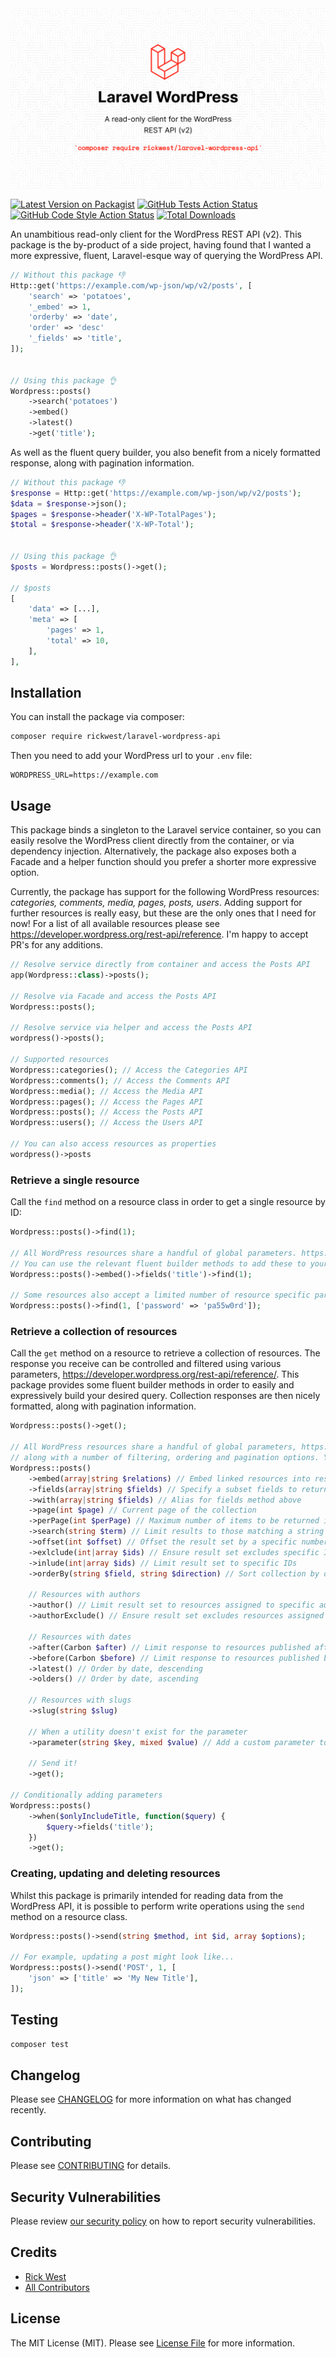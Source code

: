 
<img src="./art/social-image.png"  alt=""/>

[![Latest Version on Packagist](https://img.shields.io/packagist/v/rickwest/laravel-wordpress-api.svg?style=flat-square)](https://packagist.org/packages/rickwest/laravel-wordpress-api)
[![GitHub Tests Action Status](https://img.shields.io/github/workflow/status/rickwest/laravel-wordpress-api/run-tests?label=tests)](https://github.com/rickwest/laravel-wordpress-api/actions?query=workflow%3Arun-tests+branch%3Amain)
[![GitHub Code Style Action Status](https://img.shields.io/github/workflow/status/rickwest/laravel-wordpress-api/Check%20&%20fix%20styling?label=code%20style)](https://github.com/rickwest/laravel-wordpress-api/actions?query=workflow%3A"Check+%26+fix+styling"+branch%3Amain)
[![Total Downloads](https://img.shields.io/packagist/dt/rickwest/laravel-wordpress-api.svg?style=flat-square)](https://packagist.org/packages/rickwest/laravel-wordpress-api)

An unambitious read-only client for the WordPress REST API (v2). This package is the by-product of a side project, having found that I wanted a more expressive, fluent, Laravel-esque way of querying the WordPress API.

```php
// Without this package 👎
Http::get('https://example.com/wp-json/wp/v2/posts', [
    'search' => 'potatoes',
    '_embed' => 1,
    'orderby' => 'date',
    'order' => 'desc'
    '_fields' => 'title',
]);


// Using this package 👌
Wordpress::posts()
    ->search('potatoes')
    ->embed()
    ->latest()
    ->get('title');
```

As well as the fluent query builder, you also benefit from a nicely formatted response, along with pagination information.

```php
// Without this package 👎
$response = Http::get('https://example.com/wp-json/wp/v2/posts');
$data = $response->json();
$pages = $response->header('X-WP-TotalPages');
$total = $response->header('X-WP-Total');


// Using this package 👌
$posts = Wordpress::posts()->get();

// $posts
[
    'data' => [...],
    'meta' => [
        'pages' => 1,
        'total' => 10,
    ],
],

```

## Installation

You can install the package via composer:

```bash
composer require rickwest/laravel-wordpress-api
```

Then you need to add your WordPress url to your `.env` file:

```dotenv
WORDPRESS_URL=https://example.com
```

## Usage

This package binds a singleton to the Laravel service container, so you can easily resolve the WordPress client directly from the container, or via dependency injection. 
Alternatively, the package also exposes both a Facade and a helper function should you prefer a shorter more expressive option.

Currently, the package has support for the following WordPress resources: *categories, comments, media, pages, posts, users*. 
Adding support for further resources is really easy, but these are the only ones that I need for now! For a list of all available resources please see https://developer.wordpress.org/rest-api/reference. I'm happy to accept PR's for any additions.

```php
// Resolve service directly from container and access the Posts API
app(Wordpress::class)->posts();

// Resolve via Facade and access the Posts API
Wordpress::posts(); 

// Resolve service via helper and access the Posts API
wordpress()->posts();

// Supported resources
Wordpress::categories(); // Access the Categories API
Wordpress::comments(); // Access the Comments API
Wordpress::media(); // Access the Media API
Wordpress::pages(); // Access the Pages API
Wordpress::posts(); // Access the Posts API
Wordpress::users(); // Access the Users API

// You can also access resources as properties
wordpress()->posts
```

 ### Retrieve a single resource

Call the `find` method on a resource class in order to get a single resource by ID:

```php
Wordpress::posts()->find(1);

// All WordPress resources share a handful of global parameters. https://developer.wordpress.org/rest-api/using-the-rest-api/global-parameters/ 
// You can use the relevant fluent builder methods to add these to your query
Wordpress::posts()->embed()->fields('title')->find(1);

// Some resources also accept a limited number of resource specific parameters. These can be passed as a second argument to the find method
Wordpress::posts()->find(1, ['password' => 'pa55w0rd']);
```

### Retrieve a collection of resources

Call the `get` method on a resource to retrieve a collection of resources. The response you receive can be controlled and filtered using various parameters, https://developer.wordpress.org/rest-api/reference/.
This package provides some fluent builder methods in order to easily and expressively build your desired query. Collection responses are then nicely formatted, along with pagination information. 

```php
Wordpress::posts()->get();

// All WordPress resources share a handful of global parameters, https://developer.wordpress.org/rest-api/using-the-rest-api/global-parameters/,
// along with a number of filtering, ordering and pagination options. You can use the relevant fluent builder methods to a build your query.
Wordpress::posts()
    ->embed(array|string $relations) // Embed linked resources into response. Reduces need for extra HTTP requests for related resources
    ->fields(array|string $fields) // Specify a subset fields to return in a response
    ->with(array|string $fields) // Alias for fields method above
    ->page(int $page) // Current page of the collection
    ->perPage(int $perPage) // Maximum number of items to be returned in result set
    ->search(string $term) // Limit results to those matching a string
    ->offset(int $offset) // Offset the result set by a specific number of items
    ->exlclude(int|array $ids) // Ensure result set excludes specific IDs
    ->inlude(int|array $ids) // Limit result set to specific IDs
    ->orderBy(string $field, string $direction) // Sort collection by object attribute, either ascending or descending
    
    // Resources with authors  
    ->author() // Limit result set to resources assigned to specific authors
    ->authorExclude() // Ensure result set excludes resources assigned to specific authors
    
    // Resources with dates
    ->after(Carbon $after) // Limit response to resources published after a given ISO8601 compliant date
    ->before(Carbon $before) // Limit response to resources published before a given ISO8601 compliant date
    ->latest() // Order by date, descending
    ->olders() // Order by date, ascending
    
    // Resources with slugs
    ->slug(string $slug)
    
    // When a utility doesn't exist for the parameter
    ->parameter(string $key, mixed $value) // Add a custom parameter to the query
    
    // Send it!        
    ->get();

// Conditionally adding parameters
Wordpress::posts()
    ->when($onlyIncludeTitle, function($query) {
        $query->fields('title');
    })
    ->get();
```

### Creating, updating and deleting resources

Whilst this package is primarily intended for reading data from the WordPress API, it is possible to perform write operations using the `send` method on a resource class.

```php
Wordpress::posts()->send(string $method, int $id, array $options);

// For example, updating a post might look like...
Wordpress::posts()->send('POST', 1, [
    'json' => ['title' => 'My New Title'],
]);

```

## Testing

```bash
composer test
```

## Changelog

Please see [CHANGELOG](CHANGELOG.md) for more information on what has changed recently.

## Contributing

Please see [CONTRIBUTING](https://github.com/rickwest/.github/blob/main/CONTRIBUTING.md) for details.

## Security Vulnerabilities

Please review [our security policy](../../security/policy) on how to report security vulnerabilities.

## Credits

- [Rick West](https://github.com/rickwest)
- [All Contributors](../../contributors)

## License

The MIT License (MIT). Please see [License File](LICENSE.md) for more information.
